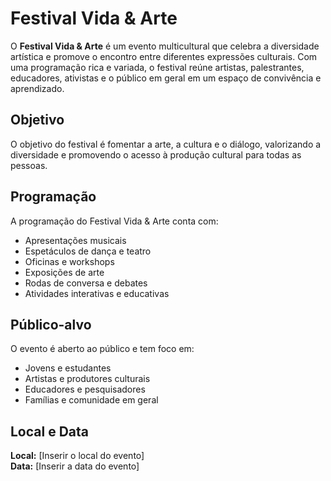 # Festival Vida & Arte

O **Festival Vida & Arte** é um evento multicultural que celebra a diversidade artística e promove o encontro entre diferentes expressões culturais. Com uma programação rica e variada, o festival reúne artistas, palestrantes, educadores, ativistas e o público em geral em um espaço de convivência e aprendizado.

## Objetivo

O objetivo do festival é fomentar a arte, a cultura e o diálogo, valorizando a diversidade e promovendo o acesso à produção cultural para todas as pessoas.

## Programação

A programação do Festival Vida & Arte conta com:

- Apresentações musicais
- Espetáculos de dança e teatro
- Oficinas e workshops
- Exposições de arte
- Rodas de conversa e debates
- Atividades interativas e educativas

## Público-alvo

O evento é aberto ao público e tem foco em:

- Jovens e estudantes
- Artistas e produtores culturais
- Educadores e pesquisadores
- Famílias e comunidade em geral

## Local e Data

**Local:** [Inserir o local do evento]  
**Data:** [Inserir a data do evento]
